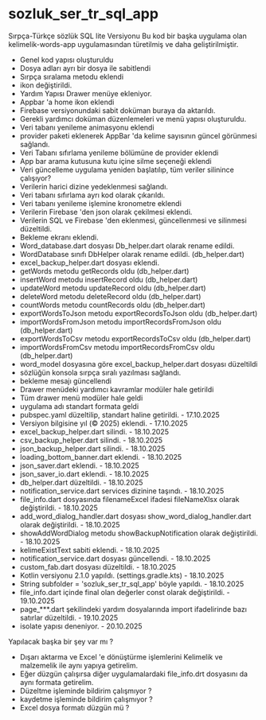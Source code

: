 # sozluk_ser_tr_sql_app

Sırpça-Türkçe sözlük 
SQL lite Versiyonu 
Bu kod bir başka uygulama olan kelimelik-words-app uygulamasından 
türetilmiş ve daha geliştirilmiştir.


- Genel kod yapısı oluşturuldu
- Dosya adları ayrı bir dosya ile sabitlendi
- Sırpça sıralama metodu eklendi
- ikon değiştirildi.
- Yardım Yapısı Drawer menüye ekleniyor.
- Appbar 'a home ikon eklendi
- Firebase versiyonundaki sabit doküman buraya da aktarıldı.
- Gerekli yardımcı doküman düzenlemeleri ve menü yapısı oluşturuldu.
- Veri tabanı yenileme animasyonu eklendi
- provider paketi eklenerek AppBar 'da kelime sayısının güncel görünmesi sağlandı.
- Veri Tabanı sıfırlama yenileme bölümüne de provider eklendi
- App bar arama kutusuna kutu içine silme seçeneği eklendi
- Veri güncelleme uygulama yeniden başlatılıp, tüm veriler silinince çalışıyor?
- Verilerin harici dizine yedeklenmesi sağlandı.
- Veri tabanı sıfırlama ayrı kod olarak çıkarıldı. 
- Veri tabanı yenileme işlemine kronometre eklendi
- Verilerin Firebase 'den json olarak çekilmesi eklendi.
- Verilerin SQL ve Firebase 'den eklenmesi, güncellenmesi ve silinmesi düzeltildi.
- Bekleme ekranı eklendi.
- Word_database.dart dosyası Db_helper.dart olarak rename edildi.
- WordDatabase sınıfı DbHelper olarak rename edildi. (db_helper.dart)
- excel_backup_helper.dart dosyası eklendi.
- getWords metodu getRecords oldu (db_helper.dart)
- insertWord metodu insertRecord oldu (db_helper.dart)
- updateWord metodu updateRecord oldu (db_helper.dart)
- deleteWord metodu deleteRecord oldu (db_helper.dart)
- countWords metodu countRecords oldu (db_helper.dart)
- exportWordsToJson metodu exportRecordsToJson oldu (db_helper.dart)
- importWordsFromJson metodu importRecordsFromJson oldu (db_helper.dart)
- exportWordsToCsv metodu exportRecordsToCsv oldu (db_helper.dart)
- importWordsFromCsv metodu importRecordsFromCsv oldu (db_helper.dart)
- word_model dosyasına göre excel_backup_helper.dart dosyası düzeltildi
- sözlüğün konsola sırpça sıralı yazılması sağlandı.
- bekleme mesajı güncellendi
- Drawer menüdeki yardımcı kavramlar modüler hale getirildi
- Tüm drawer menü modüler hale geldi
- uygulama adı standart formata geldi
- pubspec.yaml düzeltilip, standart haline getirildi. - 17.10.2025
- Versiyon bilgisine yıl (© 2025) eklendi. - 17.10.2025
- excel_backup_helper.dart silindi. - 18.10.2025
- csv_backup_helper.dart silindi. - 18.10.2025
- json_backup_helper.dart silindi. - 18.10.2025
- loading_bottom_banner.dart eklendi. - 18.10.2025
- json_saver.dart eklendi. - 18.10.2025
- json_saver_io.dart eklendi. - 18.10.2025
- db_helper.dart düzeltildi. - 18.10.2025
- notification_service.dart services dizinine taşındı. - 18.10.2025
- file_info.dart dosyasında filenameExcel ifadesi fileNameXlsx olarak değiştirildi. - 18.10.2025
- add_word_dialog_handler.dart dosyası show_word_dialog_handler.dart olarak değiştirildi. - 18.10.2025
- showAddWordDialog metodu showBackupNotification olarak değiştirildi. - 18.10.2025
- kelimeExistText sabiti eklendi. - 18.10.2025
- notification_service.dart dosyası güncellendi. - 18.10.2025
- custom_fab.dart dosyası düzeltildi. - 18.10.2025
- Kotlin versiyonu 2.1.0 yapıldı. (settings.gradle.kts) - 18.10.2025
- String subfolder = 'sozluk_ser_tr_sql_app' böyle yapıldı. - 18.10.2025
- file_info.dart içinde final olan değerler const olarak değiştirildi. - 19.10.2025
- page_***.dart şekilindeki yardım dosyalarında import ifadelirinde bazı satırlar düzeltildi. - 19.10.2025
- isolate yapısı deneniyor. - 20.10.2025


Yapılacak başka bir şey var mı ?
- Dışarı aktarma ve Excel 'e dönüştürme işlemlerini Kelimelik ve malzemelik ile aynı yapıya getirelim.
- Eğer düzgün çalışırsa diğer uygulamalardaki file_info.drt dosyasını da aynı formata getirelim.
- Düzeltme işleminde bildirim çalışmıyor ?
- kaydetme işleminde bildirim çalışmıyor ?
- Excel dosya formatı düzgün mü ?
